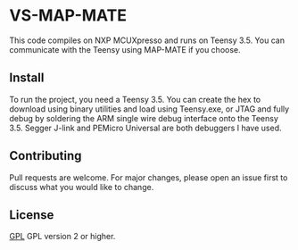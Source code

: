 # VS-MAP-MATE
This code compiles on NXP MCUXpresso and runs on Teensy 3.5. You can communicate with the Teensy using MAP-MATE if you choose.

## Install
To run the project, you need a Teensy 3.5. You can create the hex to download using binary utilities and load using Teensy.exe, or JTAG and fully debug by soldering the ARM single wire debug interface onto the Teensy 3.5. Segger J-link and PEMicro Universal are both debuggers I have used.

## Contributing
Pull requests are welcome. For major changes, please open an issue first to discuss what you would like to change.

## License
[GPL](http://www.gnu.org/licenses/gpl.html) GPL version 2 or higher.


